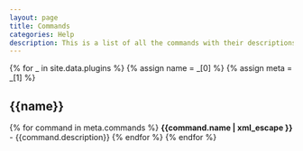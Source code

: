 ```yaml
---
layout: page
title: Commands
categories: Help
description: This is a list of all the commands with their descriptions.
---
```


{% for _ in site.data.plugins %}
{% assign name = _[0] %}
{% assign meta = _[1] %}
## {{name}}
{% for command in meta.commands %}
**{{command.name | xml_escape }}** - {{command.description}}
{% endfor %}
{% endfor %}
